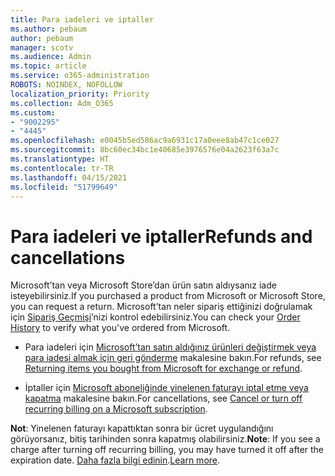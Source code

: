 ```yaml
---
title: Para iadeleri ve iptaller
ms.author: pebaum
author: pebaum
manager: scotv
ms.audience: Admin
ms.topic: article
ms.service: o365-administration
ROBOTS: NOINDEX, NOFOLLOW
localization_priority: Priority
ms.collection: Adm_O365
ms.custom:
- "9002295"
- "4445"
ms.openlocfilehash: e0045b5ed586ac9a6931c17a0eee8ab47c1ce027
ms.sourcegitcommit: 8bc60ec34bc1e40685e3976576e04a2623f63a7c
ms.translationtype: HT
ms.contentlocale: tr-TR
ms.lasthandoff: 04/15/2021
ms.locfileid: "51799649"
---
```

# <a name="refunds-and-cancellations"></a><span data-ttu-id="2cbb7-102">Para iadeleri ve iptaller</span><span class="sxs-lookup"><span data-stu-id="2cbb7-102">Refunds and cancellations</span></span>

<span data-ttu-id="2cbb7-103">Microsoft’tan veya Microsoft Store’dan ürün satın aldıysanız iade isteyebilirsiniz.</span><span class="sxs-lookup"><span data-stu-id="2cbb7-103">If you purchased a product from Microsoft or Microsoft Store, you can request a return.</span></span> <span data-ttu-id="2cbb7-104">Microsoft’tan neler sipariş ettiğinizi doğrulamak için [Sipariş Geçmişi](https://account.microsoft.com/billing/orders/)’nizi kontrol edebilirsiniz.</span><span class="sxs-lookup"><span data-stu-id="2cbb7-104">You can check your [Order History](https://account.microsoft.com/billing/orders/) to verify what you've ordered from Microsoft.</span></span> 

- <span data-ttu-id="2cbb7-105">Para iadeleri için [Microsoft’tan satın aldığınız ürünleri değiştirmek veya para iadesi almak için geri gönderme](https://support.microsoft.com/help/10558) makalesine bakın.</span><span class="sxs-lookup"><span data-stu-id="2cbb7-105">For refunds, see [Returning items you bought from Microsoft for exchange or refund](https://support.microsoft.com/help/10558).</span></span>

- <span data-ttu-id="2cbb7-106">İptaller için [Microsoft aboneliğinde yinelenen faturayı iptal etme veya kapatma](https://support.microsoft.com/help/4027815) makalesine bakın.</span><span class="sxs-lookup"><span data-stu-id="2cbb7-106">For cancellations, see [Cancel or turn off recurring billing on a Microsoft subscription](https://support.microsoft.com/help/4027815).</span></span>

<span data-ttu-id="2cbb7-107">**Not**: Yinelenen faturayı kapattıktan sonra bir ücret uygulandığını görüyorsanız, bitiş tarihinden sonra kapatmış olabilirsiniz.</span><span class="sxs-lookup"><span data-stu-id="2cbb7-107">**Note**: If you see a charge after turning off recurring billing, you may have turned it off after the expiration date.</span></span> <span data-ttu-id="2cbb7-108">[Daha fazla bilgi edinin](https://support.microsoft.com/help/10640).</span><span class="sxs-lookup"><span data-stu-id="2cbb7-108">[Learn more](https://support.microsoft.com/help/10640).</span></span> 
